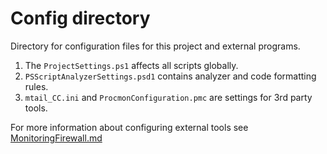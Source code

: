 
# Config directory

Directory for configuration files for this project and external programs.

1. The `ProjectSettings.ps1` affects all scripts globally.
2. `PSScriptAnalyzerSettings.psd1` contains analyzer and code formatting rules.
3. `mtail_CC.ini` and `ProcmonConfiguration.pmc` are settings for 3rd party tools.

For more information about configuring external tools see
[MonitoringFirewall.md](https://github.com/metablaster/WindowsFirewallRuleset/blob/master/Readme/MonitoringFirewall.md)
